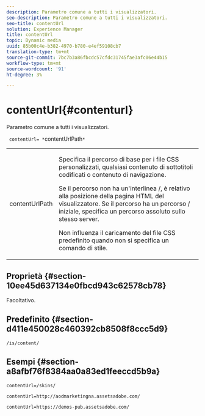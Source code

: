 ```yaml
---
description: Parametro comune a tutti i visualizzatori.
seo-description: Parametro comune a tutti i visualizzatori.
seo-title: contentUrl
solution: Experience Manager
title: contentUrl
topic: Dynamic media
uuid: 85b00c4e-b382-4970-b780-e4ef59108cb7
translation-type: tm+mt
source-git-commit: 7bc7b3a86fbcdc57cfdc31745fae3afc06e44b15
workflow-type: tm+mt
source-wordcount: '91'
ht-degree: 3%

---
```



# contentUrl{#contenturl}

Parametro comune a tutti i visualizzatori.

` contentUrl= *`contentUrlPath`*`

<table id="table_9B98C97485DD4DEB8A6ECBCE8DF6B886"> 
 <tbody> 
  <tr> 
   <td colname="col1"> <p> <span class="codeph"> <span class="varname"> contentUrlPath</span> </span> </p> </td> 
   <td colname="col2"> <p>Specifica il percorso di base per i file CSS personalizzati, qualsiasi contenuto di sottotitoli codificati o contenuto di navigazione. </p> <p>Se il percorso non ha un'interlinea <span class="filepath"> /</span>, è relativo alla posizione della pagina HTML del visualizzatore. Se il percorso ha un percorso <span class="filepath"> /</span> iniziale, specifica un percorso assoluto sullo stesso server. </p> <p> Non influenza il caricamento del file CSS predefinito quando non si specifica un comando di stile. </p> </td> 
  </tr> 
 </tbody> 
</table>

## Proprietà {#section-10ee45d637134e0fbcd943c62578cb78}

Facoltativo.

## Predefinito {#section-d411e450028c460392cb8508f8ccc5d9}

`/is/content/`

## Esempi {#section-a8afbf76f8384aa0a83ed1feeccd5b9a}

```
contentUrl=/skins/
```

```
contentUrl=http://aodmarketingna.assetsadobe.com/
```

```
contentUrl=https://demos-pub.assetsadobe.com/
```

